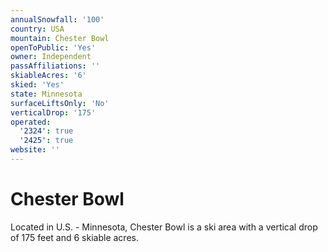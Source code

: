 ```yaml
---
annualSnowfall: '100'
country: USA
mountain: Chester Bowl
openToPublic: 'Yes'
owner: Independent
passAffiliations: ''
skiableAcres: '6'
skied: 'Yes'
state: Minnesota
surfaceLiftsOnly: 'No'
verticalDrop: '175'
operated:
  '2324': true
  '2425': true
website: ''
---
```



# Chester Bowl

Located in U.S. - Minnesota, Chester Bowl is a ski area with a vertical drop of 175 feet and 6 skiable acres.
